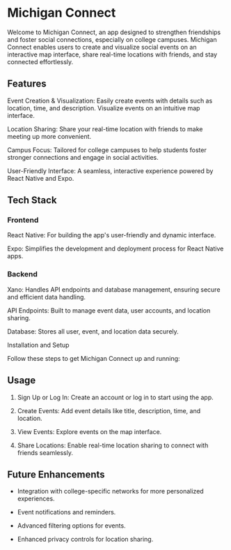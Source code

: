 # Michigan Connect

Welcome to Michigan Connect, an app designed to strengthen friendships and foster social connections, especially on college campuses. Michigan Connect enables users to create and visualize social events on an interactive map interface, share real-time locations with friends, and stay connected effortlessly.

## Features

Event Creation & Visualization: Easily create events with details such as location, time, and description. Visualize events on an intuitive map interface.

Location Sharing: Share your real-time location with friends to make meeting up more convenient.

Campus Focus: Tailored for college campuses to help students foster stronger connections and engage in social activities.

User-Friendly Interface: A seamless, interactive experience powered by React Native and Expo.

## Tech Stack

### Frontend

React Native: For building the app's user-friendly and dynamic interface.

Expo: Simplifies the development and deployment process for React Native apps.

### Backend

Xano: Handles API endpoints and database management, ensuring secure and efficient data handling.

API Endpoints: Built to manage event data, user accounts, and location sharing.

Database: Stores all user, event, and location data securely.

Installation and Setup

Follow these steps to get Michigan Connect up and running:

## Usage

1. Sign Up or Log In: Create an account or log in to start using the app.

2. Create Events: Add event details like title, description, time, and location.

3. View Events: Explore events on the map interface.

4. Share Locations: Enable real-time location sharing to connect with friends seamlessly.

## Future Enhancements

* Integration with college-specific networks for more personalized experiences.

* Event notifications and reminders.

* Advanced filtering options for events.

* Enhanced privacy controls for location sharing.
